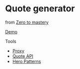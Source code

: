 # Quote generator
from [Zero to mastery](https://zerotomastery.io/)

[Demo](https://reilue.github.io/quote-generator/)

Tools
- [Proxy](https://cors-anywhere.herokuapp.com/)
- [Quote API](http://api.forismatic.com/api/1.0/?method=getQuote&lang=en&format=json)
- [Hero Patterns](https://www.heropatterns.com/)

